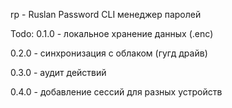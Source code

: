 rp - Ruslan Password CLI менеджер паролей 

Todo:
0.1.0 - локальное хранение данных (.enc)

0.2.0 - синхронизация с облаком (гугд драйв)

0.3.0 - аудит действий

0.4.0 - добавление сессий для разных устройств
